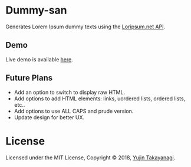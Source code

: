 # Dummy-san
Generates Lorem Ipsum dummy texts using the [Loripsum.net API](https://loripsum.net/).

## Demo
Live demo is available [here](https://ytakayanagi.github.io/dummy-san/).

## Future Plans
- Add an option to switch to display raw HTML.
- Add options to add HTML elements: links, uordered lists, ordered lists, etc..
- Add options to use ALL CAPS and prude version.
- Update design for better UX.

# License
Licensed under the MIT License, Copyright © 2018, [Yujin Takayanagi](https://yujintakayanagi.com).